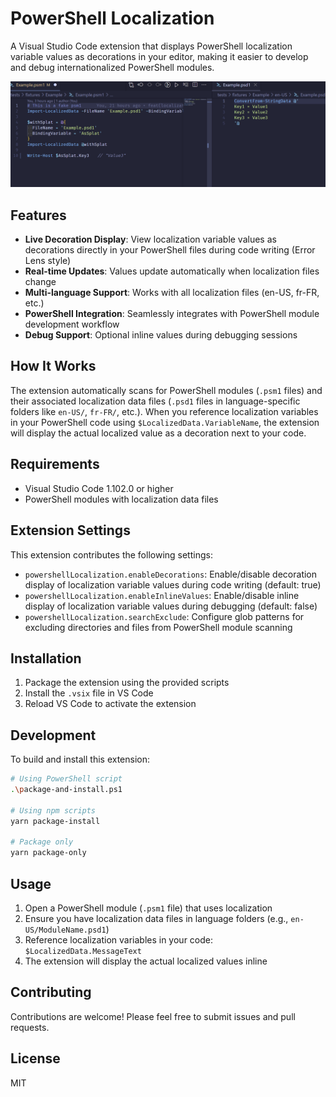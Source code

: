 # PowerShell Localization

A Visual Studio Code extension that displays PowerShell localization variable
values as decorations in your editor, making it easier to develop and debug
internationalized PowerShell modules.

![Example showing the inline decorator](static/image.png)

## Features

- **Live Decoration Display**: View localization variable values as decorations
  directly in your PowerShell files during code writing (Error Lens style)
- **Real-time Updates**: Values update automatically when localization files  
  change
- **Multi-language Support**: Works with all localization files (en-US, fr-FR,
  etc.)
- **PowerShell Integration**: Seamlessly integrates with PowerShell module
  development workflow
- **Debug Support**: Optional inline values during debugging sessions

## How It Works

The extension automatically scans for PowerShell modules (`.psm1` files) and
their associated localization data files (`.psd1` files in language-specific
folders like `en-US/`, `fr-FR/`, etc.). When you reference localization
variables in your PowerShell code using `$LocalizedData.VariableName`, the
extension will display the actual localized value as a decoration next to your
code.

## Requirements

- Visual Studio Code 1.102.0 or higher
- PowerShell modules with localization data files

## Extension Settings

This extension contributes the following settings:

- `powershellLocalization.enableDecorations`: Enable/disable decoration display
  of localization variable values during code writing (default: true)
- `powershellLocalization.enableInlineValues`: Enable/disable inline display of
  localization variable values during debugging (default: false)
- `powershellLocalization.searchExclude`: Configure glob patterns for excluding
  directories and files from PowerShell module scanning

## Installation

1. Package the extension using the provided scripts
2. Install the `.vsix` file in VS Code
3. Reload VS Code to activate the extension

## Development

To build and install this extension:

```bash
# Using PowerShell script
.\package-and-install.ps1

# Using npm scripts
yarn package-install

# Package only
yarn package-only
```

## Usage

1. Open a PowerShell module (`.psm1` file) that uses localization
2. Ensure you have localization data files in language folders (e.g.,
   `en-US/ModuleName.psd1`)
3. Reference localization variables in your code: `$LocalizedData.MessageText`
4. The extension will display the actual localized values inline

## Contributing

Contributions are welcome! Please feel free to submit issues and pull requests.

## License

MIT
